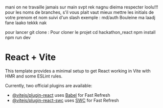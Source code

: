 mani on ne travaille jamais sur main svpt rek nagnu dieima respecter loolu!!!
pour les noms de branches, s'il vous plait vaut mieux mettre les initials de votre prenom et nom suivi d'un slash exemple : md/auth
Bouleine ma laadj fane laako tekkk nak

pour lancer 
git clone : Pour cloner le projet
cd hackathon_react
npm install
npm run dev

# React + Vite

This template provides a minimal setup to get React working in Vite with HMR and some ESLint rules.

Currently, two official plugins are available:

- [@vitejs/plugin-react](https://github.com/vitejs/vite-plugin-react/blob/main/packages/plugin-react/README.md) uses [Babel](https://babeljs.io/) for Fast Refresh
- [@vitejs/plugin-react-swc](https://github.com/vitejs/vite-plugin-react-swc) uses [SWC](https://swc.rs/) for Fast Refresh
